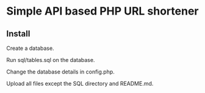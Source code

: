 # Simple API based PHP URL shortener

## Install
Create a database.

Run sql/tables.sql on the database.

Change the database details in config.php.

Upload all files except the SQL directory and README.md.
